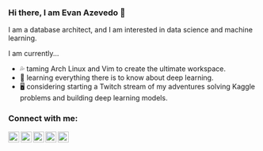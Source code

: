 <!-- List Of Websites-->
[twitter]: https://www.twitter.com/azevedo_evan
[github]: https://www.github.com/evanaze
[linkedin]: https://www.linkedin.com/in/evanaze/
[gmail]: mailto:evanaze@gmail.com
[website]: https://evanaze.github.io

### Hi there, I am Evan Azevedo :wave:

I am a database architect, and I am interested in data science and machine learning.  

I am currently...
* :sweat_drops: taming Arch Linux and Vim to create the ultimate workspace.
* :book: learning everything there is to know about deep learning.
* :desktop_computer: considering starting a Twitch stream of my adventures solving Kaggle problems and building deep learning models.

### Connect with me:

[<img align="left" alt="evanaze | Twitter" width="22px" src="https://image.flaticon.com/icons/svg/733/733579.svg" />][twitter]
[<img align="left" alt="evanaze | Github" width="22px" src="https://image.flaticon.com/icons/svg/733/733553.svg" />][github]
[<img align="left" alt="evanaze | LinkedIn" width="22px" src="https://www.flaticon.com/svg/static/icons/svg/174/174857.svg" />][linkedin]
[<img align="left" alt="evanaze | Email" width="22px" src="https://image.flaticon.com/icons/svg/732/732200.svg" />][gmail]
[<img align="left" alt="evanaze | Website" width="22px" src="https://www.flaticon.com/free-icon/globe_2301129?related_item_id=2301129&term=website" />][website]
<br />

